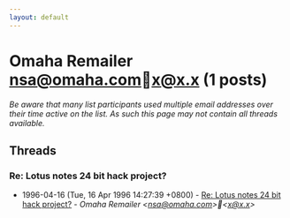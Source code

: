 ```yaml
---
layout: default
---
```


# Omaha Remailer <nsa@omaha.com><x@x.x> (1 posts)

_Be aware that many list participants used multiple email addresses over their time active on the list. As such this page may not contain all threads available._

## Threads

### Re: Lotus notes 24 bit hack project?
+ 1996-04-16 (Tue, 16 Apr 1996 14:27:39 +0800) - [Re: Lotus notes 24 bit hack project?](/archive/1996/04/add0344e0fda84a18b58c89213b848eba8c5af1ad196d1a5f6e4f6497b5fc574) - _Omaha Remailer \<nsa@omaha.com\>\<x@x.x\>_

